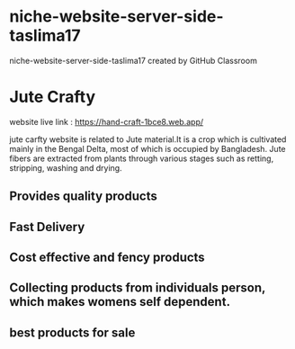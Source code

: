 # niche-website-server-side-taslima17
niche-website-server-side-taslima17 created by GitHub Classroom

# Jute Crafty

website live link : https://hand-craft-1bce8.web.app/

jute carfty website is related to Jute material.It is a crop which is cultivated mainly in the Bengal Delta, most of which is occupied by Bangladesh. Jute fibers are extracted from plants through various stages such as retting, stripping, washing and drying. 

## Provides quality products
## Fast Delivery
## Cost effective and fency products
## Collecting products from individuals person, which makes womens self dependent.
## best products for sale
